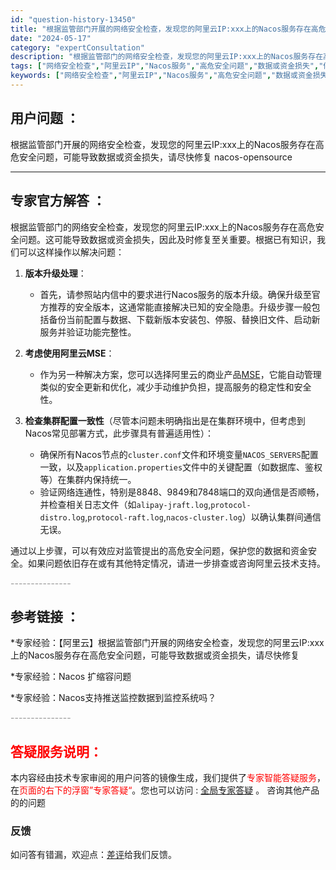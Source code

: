 ```yaml
---
id: "question-history-13450"
title: "根据监管部门开展的网络安全检查，发现您的阿里云IP:xxx上的Nacos服务存在高危安全问题，可能导致数据 nacos-opensource"
date: "2024-05-17"
category: "expertConsultation"
description: "根据监管部门的网络安全检查，发现您的阿里云IP:xxx上的Nacos服务存在高危安全问题。这可能导致数据或资金损失，因此及时修复至关重要。根据已有知识，我们可以这样操作以解决问题：1. **版本升级处理**：   - 首先，请参照站内信中的要求进行Nacos服务的版本升级。确保升级至官方推荐的安全版"
tags: ["网络安全检查","阿里云IP","Nacos服务","高危安全问题","数据或资金损失","修复"]
keywords: ["网络安全检查","阿里云IP","Nacos服务","高危安全问题","数据或资金损失","修复"]
---
```


## 用户问题 ： 
 根据监管部门开展的网络安全检查，发现您的阿里云IP:xxx上的Nacos服务存在高危安全问题，可能导致数据或资金损失，请尽快修复 nacos-opensource 

---------------
## 专家官方解答 ：

根据监管部门的网络安全检查，发现您的阿里云IP:xxx上的Nacos服务存在高危安全问题。这可能导致数据或资金损失，因此及时修复至关重要。根据已有知识，我们可以这样操作以解决问题：

1. **版本升级处理**：
   - 首先，请参照站内信中的要求进行Nacos服务的版本升级。确保升级至官方推荐的安全版本，这通常能直接解决已知的安全隐患。升级步骤一般包括备份当前配置与数据、下载新版本安装包、停服、替换旧文件、启动新服务并验证功能完整性。

2. **考虑使用阿里云MSE**：
   - 作为另一种解决方案，您可以选择阿里云的商业产品[MSE](https://www.aliyun.com/product/aliware/mse?spm=5176.28093861.0.0.5043510c7WFzAm&scm=20140722.X_data-499c7d713c8221078253._.V_1)，它能自动管理类似的安全更新和优化，减少手动维护负担，提高服务的稳定性和安全性。

3. **检查集群配置一致性**（尽管本问题未明确指出是在集群环境中，但考虑到Nacos常见部署方式，此步骤具有普遍适用性）：
   - 确保所有Nacos节点的`cluster.conf`文件和环境变量`NACOS_SERVERS`配置一致，以及`application.properties`文件中的关键配置（如数据库、鉴权等）在集群内保持统一。
   - 验证网络连通性，特别是8848、9849和7848端口的双向通信是否顺畅，并检查相关日志文件（如`alipay-jraft.log`,`protocol-distro.log`,`protocol-raft.log`,`nacos-cluster.log`）以确认集群间通信无误。

通过以上步骤，可以有效应对监管提出的高危安全问题，保护您的数据和资金安全。如果问题依旧存在或有其他特定情况，请进一步排查或咨询阿里云技术支持。


<font color="#949494">---------------</font> 


## 参考链接 ：

*专家经验：【阿里云】根据监管部门开展的网络安全检查，发现您的阿里云IP:xxx上的Nacos服务存在高危安全问题，可能导致数据或资金损失，请尽快修复 
 
 *专家经验：Nacos 扩缩容问题 
 
 *专家经验：Nacos支持推送监控数据到监控系统吗？ 


 <font color="#949494">---------------</font> 
 


## <font color="#FF0000">答疑服务说明：</font> 

本内容经由技术专家审阅的用户问答的镜像生成，我们提供了<font color="#FF0000">专家智能答疑服务</font>，在<font color="#FF0000">页面的右下的浮窗”专家答疑“</font>。您也可以访问 : [全局专家答疑](https://opensource.alibaba.com/chatBot) 。 咨询其他产品的的问题

### 反馈
如问答有错漏，欢迎点：[差评](https://ai.nacos.io/user/feedbackByEnhancerGradePOJOID?enhancerGradePOJOId=13900)给我们反馈。
